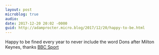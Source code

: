 ```yaml
---
layout: post
microblog: true
audio: 
date: 2017-12-20 20:02 -0000
guid: http://adamprocter.micro.blog/2017/12/20/happy-to-be.html
---
```

Happy to be fined every year to never include the word Dons after Milton Keynes, thanks [BBC Sport](http://www.bbc.co.uk/sport/football/42425465) 
